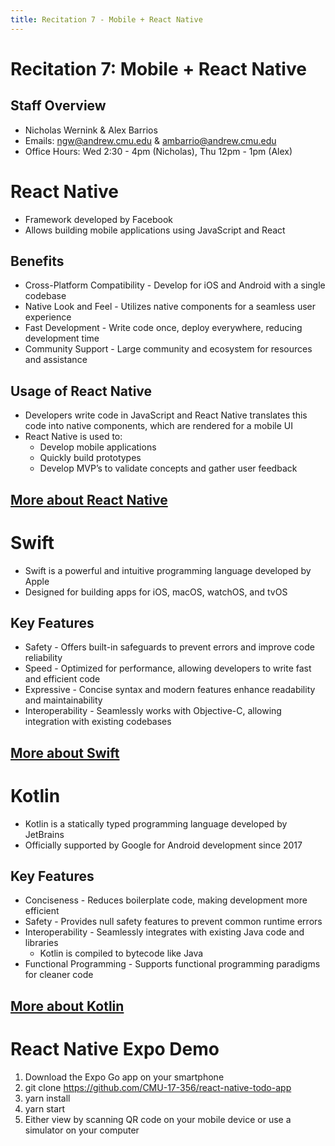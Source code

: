 ```yaml
---
title: Recitation 7 - Mobile + React Native
---
```


# Recitation 7: Mobile + React Native

## Staff Overview
- Nicholas Wernink & Alex Barrios
- Emails: [ngw@andrew.cmu.edu](mailto:ngw@andrew.cmu.edu) & [ambarrio@andrew.cmu.edu](mailto:ambarrio@andrew.cmu.edu)
- Office Hours: Wed 2:30 - 4pm (Nicholas), Thu 12pm - 1pm (Alex)

# React Native
- Framework developed by Facebook
- Allows building mobile applications using JavaScript and React

## Benefits 
- Cross-Platform Compatibility - Develop for iOS and Android with a single codebase
- Native Look and Feel - Utilizes native components for a seamless user experience
- Fast Development - Write code once, deploy everywhere, reducing development time
- Community Support - Large community and ecosystem for resources and assistance

## Usage of React Native
- Developers write code in JavaScript and React Native translates this code into native components, which are rendered for a mobile UI
- React Native is used to:
   - Develop mobile applications
   - Quickly build prototypes
   - Develop MVP’s to validate concepts and gather user feedback

## [More about React Native](https://www.youtube.com/watch?v=gvkqT_Uoahw)

# Swift
- Swift is a powerful and intuitive programming language developed by Apple
- Designed for building apps for iOS, macOS, watchOS, and tvOS

## Key Features 
- Safety - Offers built-in safeguards to prevent errors and improve code reliability
- Speed - Optimized for performance, allowing developers to write fast and efficient code
- Expressive - Concise syntax and modern features enhance readability and maintainability
- Interoperability - Seamlessly works with Objective-C, allowing integration with existing codebases

## [More about Swift](https://www.youtube.com/watch?v=nAchMctX4YA)

# Kotlin
- Kotlin is a statically typed programming language developed by JetBrains
- Officially supported by Google for Android development since 2017

## Key Features 
- Conciseness - Reduces boilerplate code, making development more efficient
- Safety - Provides null safety features to prevent common runtime errors
- Interoperability - Seamlessly integrates with existing Java code and libraries
   - Kotlin is compiled to bytecode like Java
- Functional Programming - Supports functional programming paradigms for cleaner code

## [More about Kotlin](https://www.youtube.com/watch?v=xT8oP0wy-A0)

# React Native Expo Demo
1. Download the Expo Go app on your smartphone
2. git clone https://github.com/CMU-17-356/react-native-todo-app
3. yarn install
4. yarn start
5. Either view by scanning QR code on your mobile device or use a simulator on your computer





